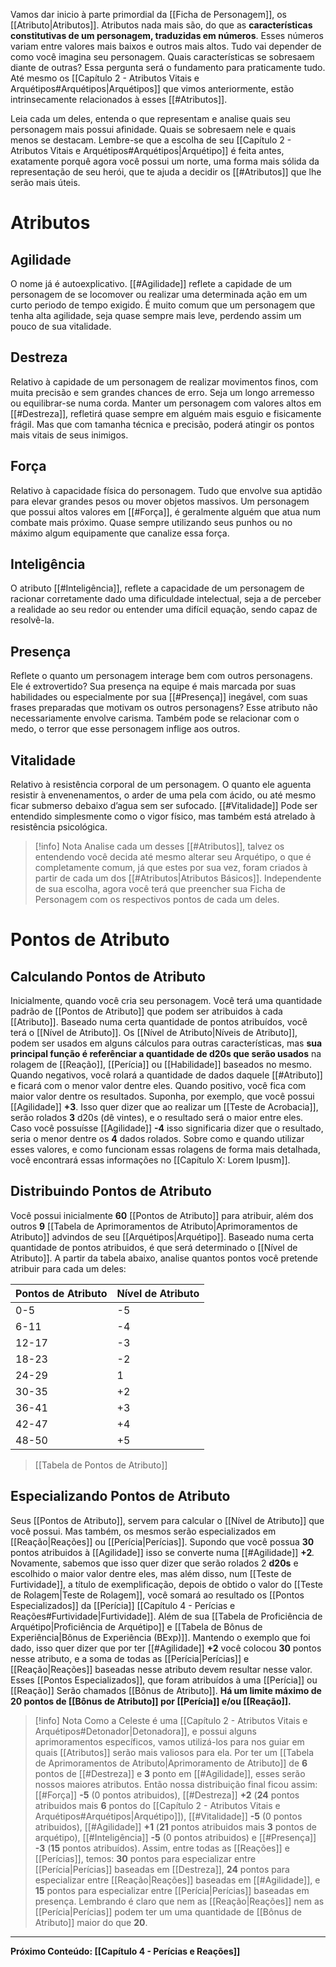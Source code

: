 Vamos dar inicio à parte primordial da [[Ficha de Personagem]], os [[Atributo|Atributos]]. Atributos nada mais são, do que as **características constitutivas de um personagem, traduzidas em números**. Esses números variam entre valores mais baixos e outros mais altos. Tudo vai depender de como você imagina seu personagem. Quais características se sobresaem diante de outras? Essa pergunta será o fundamento para praticamente tudo. Até mesmo os [[Capítulo 2 - Atributos Vitais e Arquétipos#Arquétipos|Arquétipos]] que vimos anteriormente, estão intrinsecamente relacionados à esses [[#Atributos]].

Leia cada um deles, entenda o que representam e analise quais seu personagem mais possui afinidade. Quais se sobresaem nele e quais menos se destacam. Lembre-se que a escolha de seu [[Capítulo 2 - Atributos Vitais e Arquétipos#Arquétipos|Arquétipo]] é feita antes, exatamente porquê agora você possui um norte, uma forma mais sólida da representação de seu herói, que te ajuda a decidir os [[#Atributos]] que lhe serão mais úteis.

# Atributos

## Agilidade

O nome já é autoexplicativo. [[#Agilidade]] reflete a capidade de um personagem de se locomover ou realizar uma determinada ação em um curto periodo de tempo exigido. É muito comum que um personagem que tenha alta agilidade, seja quase sempre mais leve, perdendo assim um pouco de sua vitalidade.

## Destreza

Relativo à capidade de um personagem de realizar movimentos finos, com muita precisão e sem grandes chances de erro. Seja um longo arremesso ou equilibrar-se numa corda. Manter um personagem com valores altos em [[#Destreza]], refletirá quase sempre em alguém mais esguio e fisicamente frágil. Mas que com tamanha técnica e precisão, poderá atingir os pontos mais vitais de seus inimigos.

## Força

Relativo à capacidade física do personagem. Tudo que envolve sua aptidão para elevar grandes pesos ou mover objetos massivos. Um personagem que possui altos valores em [[#Força]], é geralmente alguém que atua num combate mais próximo. Quase sempre utilizando seus punhos ou no máximo algum equipamente que canalize essa força.

## Inteligência

O atributo [[#Inteligência]], reflete a capacidade de um personagem de racionar corretamente dado uma dificuldade intelectual, seja a de perceber a realidade ao seu redor ou entender uma difícil equação, sendo capaz de resolvê-la.

## Presença

Reflete o quanto um personagem interage bem com outros personagens. Ele é extrovertido? Sua presença na equipe é mais marcada por suas habilidades ou especialmente por sua [[#Presença]] inegável, com suas frases preparadas que motivam os outros personagens? Esse atributo não necessariamente envolve carisma. Também pode se relacionar com o medo, o terror que esse personagem inflige aos outros.

## Vitalidade

Relativo à resistência corporal de um personagem. O quanto ele aguenta resistir à envenenamentos, o arder de uma pela com ácido, ou até mesmo ficar submerso debaixo d’agua sem ser sufocado. [[#Vitalidade]] Pode ser entendido simplesmente como o vigor físico, mas também está atrelado à resistência psicológica.

> [!info] Nota
> Analise cada um desses [[#Atributos]], talvez os entendendo você decida até mesmo alterar seu Arquétipo, o que é completamente comum, já que estes por sua vez, foram criados à partir de cada um dos [[#Atributos|Atributos Básicos]]. Independente de sua escolha, agora você terá que preencher sua Ficha de Personagem com os respectivos pontos de cada um deles.

# Pontos de Atributo

## Calculando Pontos de Atributo

Inicialmente, quando você cria seu personagem. Você terá uma quantidade padrão de [[Pontos de Atributo]] que podem ser atribuidos à cada [[Atributo]]. Baseado numa certa quantidade de pontos atribuídos, você terá o [[Nível de Atributo]]. Os [[Nível de Atributo|Níveis de Atributo]], podem ser usados em alguns cálculos para outras características, mas **sua principal função é referênciar a quantidade de d20s que serão usados** na rolagem de [[Reação]], [[Perícia]] ou [[Habilidade]] baseados no mesmo. Quando negativos, você rolará a quantidade de dados daquele [[#Atributo]] e ficará com o menor valor dentre eles. Quando positivo, você fica com maior valor dentre os resultados. Suponha, por exemplo, que você possui [[Agilidade]] **+3**. Isso quer dizer que ao realizar um [[Teste de Acrobacia]], serão rolados **3** d20s (dê vintes), e o resultado será o maior entre eles. Caso você possuísse [[Agilidade]] **-4** isso significaria dizer que o resultado, seria o menor dentre os **4** dados rolados. Sobre como e quando utilizar esses valores, e como funcionam essas rolagens de forma mais detalhada, você encontrará essas informações no [[Capítulo X: Lorem Ipusm]].

## Distribuindo Pontos de Atributo

Você possui inicialmente **60** [[Pontos de Atributo]] para atribuir, além dos outros **9** [[Tabela de Aprimoramentos de Atributo|Aprimoramentos de Atributo]] advindos de seu [[Arquétipos|Arquétipo]]. Baseado numa certa quantidade de pontos atribuidos, é que será determinado o [[Nível de Atributo]]. A partir da tabela abaixo, analise quantos pontos você pretende atribuir para cada um deles:

| **Pontos de Atributo** | Nível de Atributo |
| ---------------------- | ----------------- |
| 0-5                    | -5                |
| 6-11                   | -4                |
| 12-17                  | -3                |
| 18-23                  | -2                |
| 24-29                  | 1                 |
| 30-35                  | +2                |
| 36-41                  | +3                |
| 42-47                  | +4                |
| 48-50                  | +5                |
> [[Tabela de Pontos de Atributo]]

## Especializando Pontos de Atributo

Seus [[Pontos de Atributo]], servem para calcular o [[Nível de Atributo]] que você possui. Mas também, os mesmos serão especializados em [[Reação|Reações]] ou [[Perícia|Perícias]]. Supondo que você possua **30** pontos atribuidos à [[Agilidade]] isso se converte numa [[#Agilidade]] **+2**_._ Novamente, sabemos que isso quer dizer que serão rolados 2 **d20s** e escolhido o maior valor dentre eles, mas além disso, num [[Teste de Furtividade]], a título de exemplificação, depois de obtido o valor do [[Teste de Rolagem|Teste de Rolagem]], você somará ao resultado os [[Pontos Especializados]] da [[Perícia]] [[Capítulo 4 - Perícias e Reações#Furtividade|Furtividade]]. Além de sua [[Tabela de Proficiência de Arquétipo|Proficiência de Arquétipo]] e [[Tabela de Bônus de Experiência|Bônus de Experiência (BExp)]]. Mantendo o exemplo que foi dado, isso quer dizer que por ter [[#Agilidade]] **+2** você colocou **30** pontos nesse atributo, e a soma de todas as [[Perícia|Perícias]] e [[Reação|Reações]] baseadas nesse atributo devem resultar nesse valor. Esses [[Pontos Especializados]], que foram atribuídos à uma [[Perícia]] ou [[Reação]] Serão chamados [[Bônus de Atributo]]. **Há um limite máximo de 20 pontos de [[Bônus de Atributo]] por [[Perícia]] e/ou [[Reação]].**


> [!info] Nota
> Como a Celeste é uma [[Capítulo 2 - Atributos Vitais e Arquétipos#Detonador|Detonadora]], e possui alguns aprimoramentos específicos, vamos utilizá-los para nos guiar em quais [[Atributos]] serão mais valiosos para ela. Por ter um [[Tabela de Aprimoramentos de Atributo|Aprimoramento de Atributo]] de **6** pontos de [[#Destreza]] e **3** ponto em [[#Agilidade]], esses serão nossos maiores atributos. Então nossa distribuição final ficou assim: [[#Força]] **-5** (0 pontos atribuidos), [[#Destreza]] **+2** (**24** pontos atribuidos mais **6** pontos do [[Capítulo 2 - Atributos Vitais e Arquétipos#Arquétipos|Arquétipo]]), [[#Vitalidade]] **-5** (0 pontos atribuidos), [[#Agilidade]] **+1** (**21** pontos atribuidos mais **3** pontos de arquétipo), [[#Inteligência]] **-5** (0 pontos atribuidos) e [[#Presença]] **-3** (**15** pontos atribuídos). Assim, entre todas as [[Reações]] e [[Perícias]], temos: **30** pontos para especializar entre [[Perícia|Perícias]] baseadas em [[Destreza]], **24** pontos para especializar entre [[Reação|Reações]] baseadas em [[#Agilidade]], e **15** pontos para especializar entre [[Perícia|Perícias]] baseadas em presença. Lembrando é claro que nem as [[Reação|Reações]] nem as [[Perícia|Perícias]] podem ter um uma quantidade de [[Bônus de Atributo]] maior do que **20**.

***
**Próximo Conteúdo: [[Capítulo 4 - Perícias e Reações]]**
